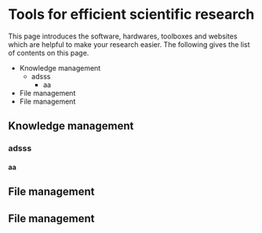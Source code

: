 # Tools for efficient scientific research #

This page introduces the software, hardwares, toolboxes and websites which are helpful to make your research easier. The following gives the list of contents on this page.
<!-- MarkdownTOC depth=4 -->

- Knowledge management
	- adsss
		- aa
- File management
- File management

<!-- /MarkdownTOC -->


## Knowledge management

### adsss
#### aa


## File management

## File management